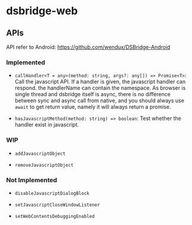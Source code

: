 # dsbridge-web

## APIs

API refer to Android: https://github.com/wendux/DSBridge-Android

### Implemented

- `callHandler<T = any>(method: string, args?: any[]) => Promise<T>`: Call the javascript API. If a handler is given, the javascript handler can respond. the handlerName can contain the namespace. As browser is single thread and dsbridge itself is async, there is no difference between sync and async call from native, and you should always use `await` to get return value, namely it will always return a promise.

* `hasJavascriptMethod(method: string) => boolean`: Test whether the handler exist in javascript.

### WIP

- `addJavascriptObject`

- `removeJavascriptObject`

### Not Implemented

- `disableJavascriptDialogBlock`

- `setJavascriptCloseWindowListener`

- `setWebContentsDebuggingEnabled`
